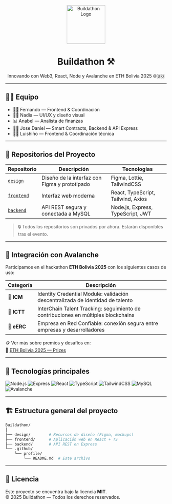 
<p align="center">
  <img src="https://avatars.githubusercontent.com/u/155586340?s=200&v=4" width="120" alt="Buildathon Logo" />
</p>

<h1 align="center">Buildathon ⚒️</h1>

<p align="center">
  Innovando con Web3, React, Node y Avalanche en ETH Bolivia 2025 🌐🇧🇴
</p>

---

## 🧑‍💻 Equipo
- 👨‍💻 Fernando — Frontend & Coordinación
- 👩‍🎨 Nadia — UI/UX y diseño visual
- 📊 Anabel — Analista de finanzas
- 👨‍🚀 Jose Daniel — Smart Contracts, Backend & API Express
- 👨‍💻 Luishiño — Frontend & Coordinación técnica


---

## 🚀 Repositorios del Proyecto

| Repositorio   | Descripción                             | Tecnologías                           |
|---------------|-----------------------------------------|----------------------------------------|
| [`design`](https://github.com/Buildathon/design)     | Diseño de la interfaz con Figma y prototipado | Figma, Lottie, TailwindCSS         |
| [`frontend`](https://github.com/Buildathon/frontend) | Interfaz web moderna                   | React, TypeScript, Tailwind, Axios |
| [`backend`](https://github.com/Buildathon/backend)   | API REST segura y conectada a MySQL   | Node.js, Express, TypeScript, JWT  |

> 🔒 Todos los repositorios son privados por ahora. Estarán disponibles tras el evento.

---

## 🧊 Integración con Avalanche

Participamos en el hackathon **ETH Bolivia 2025** con los siguientes casos de uso:

| Categoría    | Descripción |
|--------------|-------------|
| 🧩 **ICM**    | Identity Credential Module: validación descentralizada de identidad de talento |
| 🔗 **ICTT**   | InterChain Talent Tracking: seguimiento de contribuciones en múltiples blockchains |
| 💼 **eERC**   | Empresa en Red Confiable: conexión segura entre empresas y desarrolladores |

🪙 Ver más sobre premios y desafíos en:  
🔗 [ETH Bolivia 2025 — Prizes](https://taikai.network/en/ethbolivia/hackathons/EthBolivia2025/prizes)

---

## 🧰 Tecnologías principales

![Node.js](https://img.shields.io/badge/Node.js-339933?style=flat&logo=node.js&logoColor=white)
![Express](https://img.shields.io/badge/Express.js-000000?style=flat&logo=express&logoColor=white)
![React](https://img.shields.io/badge/React-61DAFB?style=flat&logo=react&logoColor=black)
![TypeScript](https://img.shields.io/badge/TypeScript-007ACC?style=flat&logo=typescript&logoColor=white)
![TailwindCSS](https://img.shields.io/badge/Tailwind_CSS-38B2AC?style=flat&logo=tailwind-css&logoColor=white)
![MySQL](https://img.shields.io/badge/MySQL-4479A1?style=flat&logo=mysql&logoColor=white)
![Avalanche](https://img.shields.io/badge/Avalanche-E84142?style=flat&logo=avalanche&logoColor=white)

---

## 🏗️ Estructura general del proyecto

```bash
Buildathon/
│
├── design/        # Recursos de diseño (Figma, mockups)
├── frontend/      # Aplicación web en React + TS
├── backend/       # API REST en Express
└── .github/
    └── profile/
        └── README.md  # Este archivo
```

---

## 📄 Licencia

Este proyecto se encuentra bajo la licencia **MIT**.  
© 2025 Buildathon — Todos los derechos reservados.
